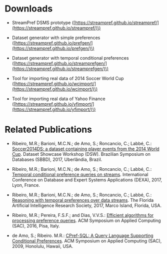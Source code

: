 # Downloads

- StreamPref DSMS prototype
\([https://streampref.github.io/streampref/](https://streampref.github.io/streampref/)\)

- Dataset generator with simple preferences
\([https://streampref.github.io/prefgen/](https://streampref.github.io/prefgen/)\)

- Dataset generator with temporal conditional preferences
\([https://streampref.github.io/streamprefgen/](https://streampref.github.io/streamprefgen/)\)

- Tool for importing real data of 2014 Soccer World Cup
\([https://streampref.github.io/wcimport/](https://streampref.github.io/wcimport/)\)

- Tool for importing real data of Yahoo Finance
\([https://streampref.github.io/yfimport/](https://streampref.github.io/yfimport/)\)

# Related Publications

- Ribeiro, M.R.; Barioni, M.C.N.; de Amo, S.; Roncancio, C.; Labbé, C.: [Soccer2014DS: a dataset containing player events from the 2014 World Cup](https://hal.archives-ouvertes.fr/hal-01656405/document). Dataset Showcase Workshop (DSW). Brazilian Symposium on Databases (SBBD), 2017, Uberlândia, Brazil.

- Ribeiro, M.R.; Barioni, M.C.N.; de Amo, S.; Roncancio, C.; Labbé, C.: [Temporal conditional preference queries on streams](https://link.springer.com/chapter/10.1007/978-3-319-64468-4_11). International Conference on Database and Expert Systems
 Applications (DEXA), 2017, Lyon, France.

- Ribeiro, M.R.; Barioni, M.C.N.; de Amo, S.; Roncancio, C.; Labbé, C.: [Reasoning with temporal preferences over data streams](https://www.aaai.org/ocs/index.php/FLAIRS/FLAIRS17/paper/view/15398). The Florida Artificial Intelligence Research Society, 2017, Marco Island, Florida, USA.

- Ribeiro, M.R.; Pereira, F.S.F.; and Dias, V.V.S.: [Efficient algorithms for processing preference queries](https://dl.acm.org/citation.cfm?id=2851659). ACM Symposium on Applied Computing (SAC), 2016, Pisa, Italy.

- de Amo, S.; Ribeiro. M.R.: [CPref-SQL: A Query Language Supporting Conditional Preferences](https://dl.acm.org/citation.cfm?id=1529633). ACM Symposium on Applied Computing (SAC), 2009, Honolulu, Hawaii, USA.
